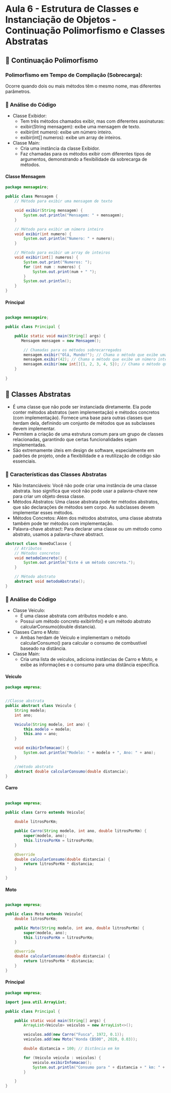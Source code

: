 # Aula 6 - Estrutura de Classes e Instanciação de Objetos - Continuação Polimorfismo e Classes Abstratas

## 👥 Continuação Polimorfismo

### Polimorfismo em Tempo de Compilação (Sobrecarga):

Ocorre quando dois ou mais métodos têm o mesmo nome, mas diferentes parâmetros.

### 🧐 Análise do Código
- Classe Exibidor:
  - Tem três métodos chamados exibir, mas com diferentes assinaturas:
  - exibir(String mensagem): exibe uma mensagem de texto.
  - exibir(int numero): exibe um número inteiro.
  - exibir(int[] numeros): exibe um array de inteiros.
- Classe Main:
  - Cria uma instância da classe Exibidor.
  - Faz chamadas para os métodos exibir com diferentes tipos de argumentos, demonstrando a flexibilidade da sobrecarga de métodos.

#### Classe Mensagem
``` Java
package mensageiro;

public class Mensagem {
    // Método para exibir uma mensagem de texto

    void exibir(String mensagem) {
        System.out.println("Mensagem: " + mensagem);
    }

    // Método para exibir um número inteiro
    void exibir(int numero) {
        System.out.println("Numero: " + numero);
    }

    // Método para exibir um array de inteiros
    void exibir(int[] numeros) {
        System.out.print("Numeros: ");
        for (int num : numeros) {
            System.out.print(num + " ");
        }
        System.out.println();
    }  
}
```
#### Principal
```Java

package mensageiro;

public class Principal {

    public static void main(String[] args) {
       Mensagem mensagem = new Mensagem();

        // Chamadas para os métodos sobrecarregados
        mensagem.exibir("Olá, Mundo!"); // Chama o método que exibe uma mensagem
        mensagem.exibir(42); // Chama o método que exibe um número inteiro
        mensagem.exibir(new int[]{1, 2, 3, 4, 5}); // Chama o método que exibe um array de inteiros
    }
    
}

```

## 🎨 Classes Abstratas

- É uma classe que não pode ser instanciada diretamente. Ela pode conter métodos abstratos (sem implementação) e métodos concretos (com implementação).
Fornece uma base para outras classes que herdam dela, definindo um conjunto de métodos que as subclasses devem implementar.
- Permitem a criação de uma estrutura comum para um grupo de classes relacionadas, garantindo que certas funcionalidades sejam implementadas.
- São extremamente úteis em design de software, especialmente em padrões de projeto, onde a flexibilidade e a reutilização de código são essenciais.

### 📜 Características das Classes Abstratas
- Não Instanciáveis: Você não pode criar uma instância de uma classe abstrata. Isso significa que você não pode usar a palavra-chave new para criar um objeto dessa classe.
- Métodos Abstratos: Uma classe abstrata pode ter métodos abstratos, que são declarações de métodos sem corpo. As subclasses devem implementar esses métodos.
- Métodos Concretos: Além dos métodos abstratos, uma classe abstrata também pode ter métodos com implementação.
- Palavra-chave abstract: Para declarar uma classe ou um método como abstrato, usamos a palavra-chave abstract.

```Java
abstract class NomeDaClasse {
    // Atributos
    // Métodos concretos
    void metodoConcreto() {
        System.out.println("Este é um método concreto.");
    }

    // Método abstrato
    abstract void metodoAbstrato();
}
```
### 🧐 Análise do Código
- Classe Veiculo:
    - É uma classe abstrata com atributos modelo e ano.
    - Possui um método concreto exibirInfo() e um método abstrato calcularConsumo(double distancia).
- Classes Carro e Moto:
    - Ambas herdam de Veiculo e implementam o método calcularConsumo() para calcular o consumo de combustível baseado na distância.
- Classe Main:
    - Cria uma lista de veículos, adiciona instâncias de Carro e Moto, e exibe as informações e o consumo para uma distância específica.

 #### Veiculo
```Java
package empresa;


//Classe abstrata
public abstract class Veiculo {
    String modelo;
    int ano;

    Veiculo(String modelo, int ano) {
        this.modelo = modelo;
        this.ano = ano;
    }

    void exibirInfomacao() {
        System.out.println("Modelo: " + modelo + ", Ano: " + ano);
    }

    //método abstrato
    abstract double calcularConsumo(double distancia);
}
```
#### Carro
``` Java

package empresa;

public class Carro extends Veiculo{
    
    double litrosPorKm;

    public Carro(String modelo, int ano, double litrosPorKm) {
        super(modelo, ano);
        this.litrosPorKm = litrosPorKm;
    }

    @Override
    double calcularConsumo(double distancia) {
        return litrosPorKm * distancia;
    }

}
```
#### Moto
```Java

package empresa;

public class Moto extends Veiculo{
    double litrosPorKm;

    public Moto(String modelo, int ano, double litrosPorKm) {
        super(modelo, ano);
        this.litrosPorKm = litrosPorKm;
    }

    @Override
    double calcularConsumo(double distancia) {
        return litrosPorKm * distancia;
    }
}
```
#### Principal
```Java
package empresa;

import java.util.ArrayList;

public class Principal {

    public static void main(String[] args) {
        ArrayList<Veiculo> veiculos = new ArrayList<>();

        veiculos.add(new Carro("Fusca", 1972, 0.1));
        veiculos.add(new Moto("Honda CB500", 2020, 0.03));

        double distancia = 100; // Distância em km

        for (Veiculo veiculo : veiculos) {
            veiculo.exibirInfomacao();
            System.out.println("Consumo para " + distancia + " km: " + veiculo.calcularConsumo(distancia) + " litros\n");
        }

    }
}
```
